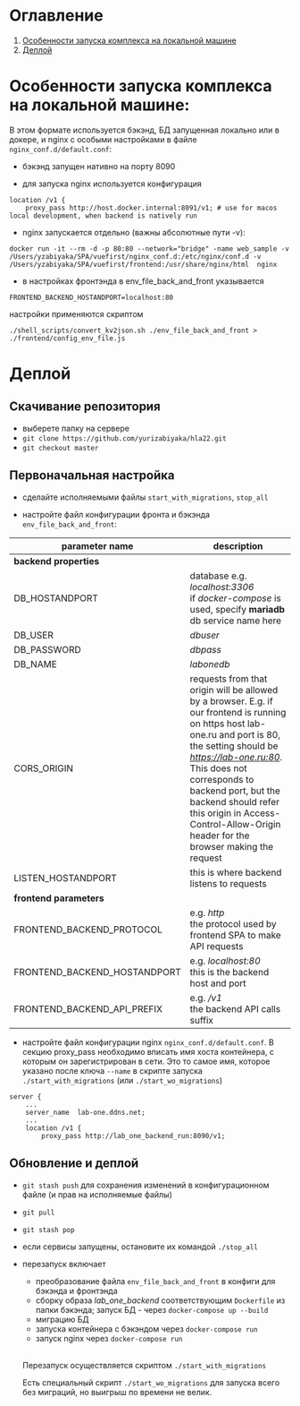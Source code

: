 # Оглавление
1. [Особенности запуска комплекса на локальной машине](#1)
2. [Деплой](#2)

# Особенности запуска комплекса на локальной машине:

В этом формате используется бэкэнд, БД запущенная локально или в докере, и nginx с особыми настройками в файле `nginx_conf.d/default.conf`:
- бэкэнд запущен нативно на порту 8090

- для запуска nginx используется конфигурация
```
location /v1 {
    proxy_pass http://host.docker.internal:8091/v1; # use for macos local development, when backend is natively run
```

- nginx запускается отдельно (важны абсолютные пути -v):
```
docker run -it --rm -d -p 80:80 --network="bridge" -name web_sample -v /Users/yzabiyaka/SPA/vuefirst/nginx_conf.d:/etc/nginx/conf.d -v /Users/yzabiyaka/SPA/vuefirst/frontend:/usr/share/nginx/html  nginx
```

- в настройках фронтэнда в env_file_back_and_front указывается
```
FRONTEND_BACKEND_HOSTANDPORT=localhost:80
```
настройки применяются скриптом
```
./shell_scripts/convert_kv2json.sh ./env_file_back_and_front > ./frontend/config_env_file.js
```

# Деплой

## Скачивание репозитория

- выберете папку на сервере
- `git clone https://github.com/yurizabiyaka/hla22.git`
- `git checkout master`

## Первоначальная настройка

- сделайте исполняемыми файлы `start_with_migrations`, `stop_all`

- настройте файл конфигурации фронта и бэкэнда `env_file_back_and_front`:

|parameter name | description |
| ----------- | ----------- |
| <b> backend properties </b> |
|DB_HOSTANDPORT | database e.g. *localhost:3306* <br> if *docker-compose* is used, specify <b>mariadb</b> db service name here |
|DB_USER | *dbuser* |
|DB_PASSWORD | *dbpass* |
|DB_NAME | *labonedb* |
|CORS_ORIGIN | requests from that origin will be allowed by a browser. E.g. if our frontend is running on https host lab-one.ru and port is 80, the setting should be *https://lab-one.ru:80*. This does not corresponds to backend port, but the backend should refer this origin in Access-Control-Allow-Origin header for the browser making the request |
|LISTEN_HOSTANDPORT | this is where backend listens to requests |
| <b> frontend parameters </b> |
|FRONTEND_BACKEND_PROTOCOL | e.g. *http* <br> the protocol used by frontend SPA to make API requests |
|FRONTEND_BACKEND_HOSTANDPORT | e.g. *localhost:80* <br> this is the backend host and port |
|FRONTEND_BACKEND_API_PREFIX | e.g. */v1* <br> the backend API calls suffix |

- настройте файл конфигурации nginx `nginx_conf.d/default.conf`. В секцию proxy_pass необходимо вписать имя хоста контейнера, с которым он зарегистрирован в сети. Это то самое имя, которое указано после ключа `--name` в скрипте запуска `./start_with_migrations` (или `./start_wo_migrations`)
```
server {
    ...
    server_name  lab-one.ddns.net;
    ...
    location /v1 {
        proxy_pass http://lab_one_backend_run:8090/v1;
```

## Обновление и деплой

- `git stash push` для сохранения изменений в конфигурационном файле (и прав на исполняемые файлы)

- `git pull`

- `git stash pop`

- если сервисы запущены, остановите их командой `./stop_all`

- перезапуск включает 
    - преобразование файла `env_file_back_and_front` в конфиги для бэкэнда и фронтэнда
    - сборку образа *lab_one_backend* соответствующим `Dockerfile` из папки бэкэнда; запуск БД - через `docker-compose up --build`
    - миграцию БД
    - запуска контейнера с бэкэндом через `docker-compose run`
    - запуск nginx через `docker-compose run`

    <br>Перезапуск осуществляется скриптом `./start_with_migrations`
    
    Есть специальный скрипт `./start_wo_migrations` для запуска всего без миграций, но выигрыш по времени не велик.

